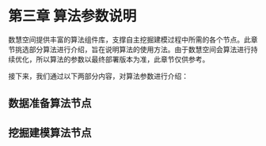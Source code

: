 # 第三章   算法参数说明

数慧空间提供丰富的算法组件库，支撑自主挖掘建模过程中所需的各个节点。此章节挑选部分算法进行介绍，旨在说明算法的使用方法。由于数慧空间会算法进行持续优化，所以算法的参数以最终部署版本为准，此章节仅供参考。

接下来，我们通过以下两部分内容，对算法参数进行介绍：

## 数据准备算法节点

## 挖掘建模算法节点



